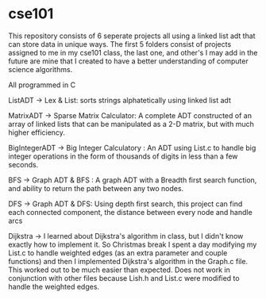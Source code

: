 # cse101

This repository consists of 6 seperate projects all using a linked list adt that can store data in unique ways. The first 5 folders consist of projects assigned to me in my cse101 class, the last one, and other's I may add in the future are mine that I created to have a better understanding of computer science algorithms.

All programmed in C

ListADT -> Lex & List: sorts strings alphatetically using linked list adt

MatrixADT -> Sparse Matrix Calculator: A complete ADT constructed of an array of linked lists that can be manipulated as a 2-D matrix, but with much higher efficiency.

BigIntegerADT -> Big Integer Calculatory : An ADT using List.c to handle big integer operations in the form of thousands of digits in less than a few seconds.

BFS -> Graph ADT & BFS : A graph ADT with a Breadth first search function, and ability to return the path between any two nodes.

DFS -> Graph ADT & DFS: Using depth first search, this project can find each connected component, the distance between every node and handle arcs

Dijkstra -> I learned about Dijkstra's algorithm in class, but I didn't know exactly how to implement it. So Christmas break I spent a day modifying my List.c to handle weighted edges (as an extra parameter and couple functions) and then I implemented Dijkstra's algorithm in the Graph.c file. This worked out to be much easier than expected. Does not work in conjunction with other files because Lish.h and List.c were modified to handle the weighted edges.
